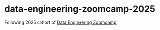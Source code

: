 # data-engineering-zoomcamp-2025

Following 2025 cohort of [Data Engineering Zoomcamp](https://github.com/DataTalksClub/data-engineering-zoomcamp)
